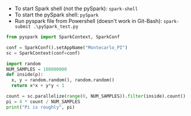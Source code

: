 - To start Spark shell (not the pySpark): `spark-shell`
- To start the pySpark shell: `pySpark`
- Run pyspark file from Powershell (doesn't work in Git-Bash): `spark-submit .\pySpark_test.py`

```python
from pyspark import SparkContext, SparkConf

conf = SparkConf().setAppName("Montecarlo_PI")
sc = SparkContext(conf=conf)

import random
NUM_SAMPLES = 100000000
def inside(p):
  x, y = random.random(), random.random()
  return x*x + y*y < 1

count = sc.parallelize(range(0, NUM_SAMPLES)).filter(inside).count()
pi = 4 * count / NUM_SAMPLES
print("Pi is roughly", pi)
```
